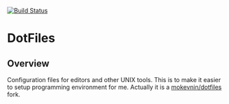 [![Build Status](https://travis-ci.org/v-kolesnikov/dotfiles.svg?branch=master)](https://travis-ci.org/v-kolesnikov/dotfiles)

# DotFiles

## Overview
Configuration files for editors and other UNIX tools. This is to make it easier to setup programming environment for me. Actually it is a  [mokevnin/dotfiles](https://github.com/mokevnin/dotfiles) fork.
